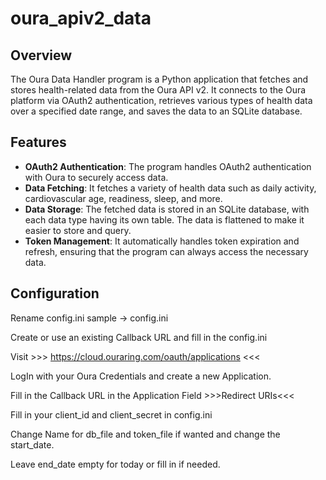 # oura_apiv2_data

## Overview
The Oura Data Handler program is a Python application that fetches and stores health-related data from the Oura API v2. It connects to the Oura platform via OAuth2 authentication, retrieves various types of health data over a specified date range, and saves the data to an SQLite database.

## Features
- **OAuth2 Authentication**: The program handles OAuth2 authentication with Oura to securely access data.
- **Data Fetching**: It fetches a variety of health data such as daily activity, cardiovascular age, readiness, sleep, and more.
- **Data Storage**: The fetched data is stored in an SQLite database, with each data type having its own table. The data is flattened to make it easier to store and query.
- **Token Management**: It automatically handles token expiration and refresh, ensuring that the program can always access the necessary data.

## Configuration
Rename config.ini sample -> config.ini

Create or use an existing Callback URL and fill in the config.ini

Visit >>> https://cloud.ouraring.com/oauth/applications <<<
                                                            
LogIn with your Oura Credentials and create a new Application.

Fill in the Callback URL in the Application Field >>>Redirect URIs<<<

Fill in your client_id and client_secret in config.ini

Change Name for db_file and token_file if wanted and change the start_date.

Leave end_date empty for today or fill in if needed.
